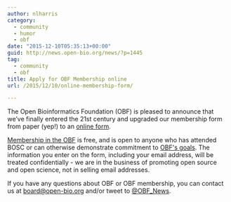 ```yaml
---
author: nlharris
category:
  - community
  - humor
  - obf
date: "2015-12-10T05:35:13+00:00"
guid: http://news.open-bio.org/news/?p=1445
tag:
  - community
  - obf
title: Apply for OBF Membership online
url: /2015/12/10/online-membership-form/

---
```

The Open Bioinformatics Foundation (OBF) is pleased to announce that we’ve finally entered the 21st century and upgraded our membership form from paper (yep!) to an [online form](https://goo.gl/l6WJ23 "OBF membership form").

[Membership in the OBF](/wiki/Membership) is free, and is open to anyone who has attended BOSC or can otherwise demonstrate commitment to [OBF's goals](/wiki/Main_Page#About_Us). The information you enter on the form, including your email address, will be treated confidentially - we are in the business of promoting open source and open science, not in selling email addresses.

If you have any questions about OBF or OBF membership, you can contact us at board@open-bio.org and/or tweet to [@OBF\_News](https://twitter.com/obf_news).
